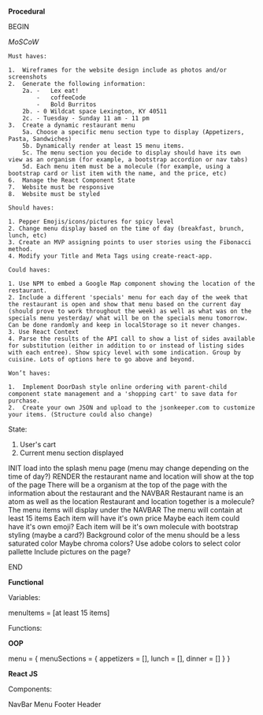 **Procedural**

BEGIN

*MoSCoW*

    Must haves:

    1.	Wireframes for the website design include as photos and/or screenshots
    2.	Generate the following information:
        2a. -   Lex eat! 
            -   coffeeCode
            -   Bold Burritos
        2b. - 0 Wildcat space Lexington, KY 40511
        2c. - Tuesday - Sunday 11 am - 11 pm
    3.	Create a dynamic restaurant menu
        5a. Choose a specific menu section type to display (Appetizers, Pasta, Sandwiches)
        5b. Dynamically render at least 15 menu items.
        5c. The menu section you decide to display should have its own view as an organism (for example, a bootstrap accordion or nav tabs)
        5d. Each menu item must be a molecule (for example, using a bootstrap card or list item with the name, and the price, etc)
    6.	Manage the React Component State
    7.	Website must be responsive
    8.	Website must be styled

    Should haves:

    1. Pepper Emojis/icons/pictures for spicy level
    2. Change menu display based on the time of day (breakfast, brunch, lunch, etc)
    3. Create an MVP assigning points to user stories using the Fibonacci method.
    4. Modify your Title and Meta Tags using create-react-app.

    Could haves:

    1. Use NPM to embed a Google Map component showing the location of the restaurant.
    2. Include a different 'specials' menu for each day of the week that the restaurant is open and show that menu based on the current day (should prove to work throughout the week) as well as what was on the specials menu yesterday/ what will be on the specials menu tomorrow. Can be done randomly and keep in localStorage so it never changes.
    3. Use React Context
    4. Parse the results of the API call to show a list of sides available for substitution (either in addition to or instead of listing sides with each entree). Show spicy level with some indication. Group by cuisine. Lots of options here to go above and beyond.

    Won’t haves:

    1.	Implement DoorDash style online ordering with parent-child component state management and a 'shopping cart' to save data for purchase.
    2.	Create your own JSON and upload to the jsonkeeper.com to customize your items. (Structure could also change)

State:

1. User's cart
2. Current menu section displayed


INIT load into the splash menu page (menu may change depending on the time of day?)
RENDER the restaurant name and location will show at the top of the page
There will be a organism at the top of the page with the information about the restaurant and the NAVBAR
Restaurant name is an atom as well as the location
Restaurant and location together is a molecule?
The menu items will display under the NAVBAR 
The menu will contain at least 15 items
Each item will have it's own price
Maybe each item could have it's own emoji?
Each item will be it's own molecule with bootstrap styling (maybe a card?)
Background color of the menu should be a less saturated color
Maybe chroma colors?
Use adobe colors to select color pallette
Include pictures on the page?

END

**Functional**

Variables:

menuItems = [at least 15 items]


Functions:



**OOP**

menu = {
    menuSections = {
        appetizers = [],
        lunch = [],
        dinner = []
    }
}

**React JS**

Components:

NavBar 
Menu
Footer
Header